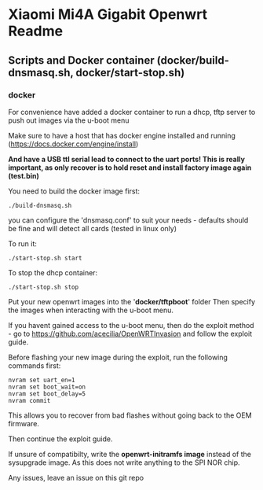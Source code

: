 # Xiaomi Mi4A Gigabit Openwrt Readme

## Scripts and Docker container (docker/build-dnsmasq.sh, docker/start-stop.sh)

### docker

For convenience have added a docker container to run a dhcp, tftp server to push out images via the u-boot menu

Make sure to have a host that has docker engine installed and running (https://docs.docker.com/engine/install)

**And have a USB ttl serial lead to connect to the uart ports!
This is really important, as only recover is to hold reset and install factory image again (test.bin)**

You need to build the docker image first:

    ./build-dnsmasq.sh

you can configure the 'dnsmasq.conf' to suit your needs - defaults should be fine and will detect all cards (tested in linux only)

To run it:

    ./start-stop.sh start

To stop the dhcp container:

    ./start-stop.sh stop
    
Put your new openwrt images into the '**docker/tftpboot**' folder
Then specify the images when interacting with the u-boot menu.

If you havent gained access to the u-boot menu, then do the exploit method - go to https://github.com/acecilia/OpenWRTInvasion
and follow the exploit guide.

Before flashing your new image during the exploit, run the following commands first:

    nvram set uart_en=1
    nvram set boot_wait=on
    nvram set boot_delay=5
    nvram commit

This allows you to recover from bad flashes without going back to the OEM firmware.

Then continue the exploit guide.

If unsure of compatibilty, write the **openwrt-initramfs image** instead of the sysupgrade image. As this does not write anything to the SPI NOR chip.

Any issues, leave an issue on this git repo
